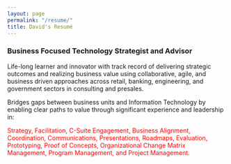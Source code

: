 ```yaml
---
layout: page
permalink: "/resume/"
title: David's Resumé
---
```


### Business Focused Technology Strategist and Advisor
Life-long learner and innovator with track record of delivering strategic outcomes and realizing business value using collaborative, agile, and business driven approaches across retail, banking, engineering, and government sectors in consulting and presales.

Bridges gaps between business units and Information Technology by enabling clear paths to value through significant experience and leadership in:

<span style="text-align: center; color: red;">
Strategy, Facilitation, C-Suite Engagement, Business Alignment, Coordination, Communications, Presentations, Roadmaps, Evaluation, Prototyping, Proof of Concepts, Organizational Change Matrix Management, Program Management, and Project Management.
</span>
